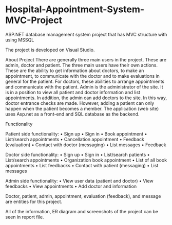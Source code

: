 # Hospital-Appointment-System-MVC-Project
ASP.NET database management system project that has MVC structure with using MSSQL

The project is developed on Visual Studio.

About Project
There are generally three main users in the project. These are admin, doctor and patient.
The three main users have their own actions.
These are the ability to get information about doctors, to make an appointment, to
communicate with the doctor and to make evaluations in general for the patient.
For doctors, these abilities to arrange appointments and communicate with the patient.
Admin is the administrator of the site. It is in a position to view all patient and doctor
information and list appointments. In addition, the admin can add doctors to the site. In this
way, doctor entrance checks are made. However, adding a patient can only happen when
the patient becomes a member.
The application (web site) uses Asp.net as a front-end and SQL database as the backend.

Functionality

Patient side functionality:
• Sign up
• Sign in
• Book appointment
• List/search appointments
• Cancellation appointment
• Feedback (evaluation)
• Contact with doctor (messaging)
• List messages
• Feedback

Doctor side functionality:
• Sign up
• Sign in
• List/search patients
• List/search appointments
• Organization book appointment
• List of all book appointments
• List feedbacks
• Contact with patient (messaging)
• List messages

Admin side functionality:
• View user data (patient and doctor)
• View feedbacks
• View appointments
• Add doctor and information

Doctor, patient, admin, appointment, evaluation (feedback), and message are entities for this project.

All of the information, ER diagram and screenshots of the project can be seen in report file.
